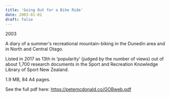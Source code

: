 ```yaml
---
title: 'Going Out for a Bike Ride'
date: 2003-01-01
draft: false
---
```

2003

A diary of a summer's recreational mountain-biking in the Dunedin area and in North and Central Otago.

Listed in 2017 as 13th in ‘popularity’ (judged by the number of views) out of about 1,700 research documents in the Sport and Recreation Knowledge Library of Sport New Zealand.

1.9 MB, 84 A4 pages.

See the full pdf here: https://petemcdonald.co/GOBweb.pdf
